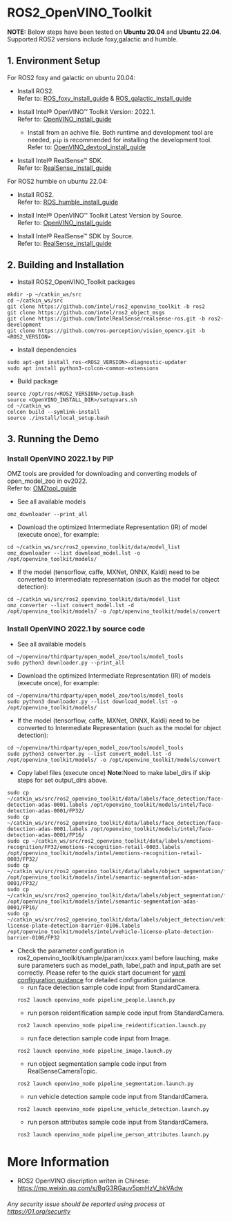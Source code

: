 # ROS2_OpenVINO_Toolkit

**NOTE:**
Below steps have been tested on **Ubuntu 20.04** and **Ubuntu 22.04**.
Supported ROS2 versions include foxy,galactic and humble.

## 1. Environment Setup
For ROS2 foxy and galactic on ubuntu 20.04:
  * Install ROS2.</br>
  Refer to: [ROS_foxy_install_guide](https://docs.ros.org/en/foxy/Installation/Ubuntu-Install-Debians.html) & [ROS_galactic_install_guide](https://docs.ros.org/en/galactic/Installation/Ubuntu-Install-Debians.html)

  * Install Intel® OpenVINO™ Toolkit Version: 2022.1.</br>
  Refer to: [OpenVINO_install_guide](https://docs.openvino.ai/2022.1/openvino_docs_install_guides_installing_openvino_linux.html)
    * Install from an achive file. Both runtime and development tool are needed, `pip` is recommended for installing the development tool.</br>
    Refer to: [OpenVINO_devtool_install_guide](https://www.intel.com/content/www/us/en/developer/tools/openvino-toolkit/download.html)

  * Install Intel® RealSense™ SDK.</br>
  Refer to: [RealSense_install_guide](https://github.com/IntelRealSense/librealsense/blob/master/doc/distribution_linux.md)

For ROS2 humble on ubuntu 22.04:
  * Install ROS2.</br>
  Refer to: [ROS_humble_install_guide](https://docs.ros.org/en/humble/Installation/Ubuntu-Install-Debians.html)

  * Install Intel® OpenVINO™ Toolkit Latest Version by Source.</br>
  Refer to: [OpenVINO_install_guide](https://github.com/openvinotoolkit/openvino/wiki/BuildingCode)

  * Install Intel®  RealSense™ SDK by Source.</br>
  Refer to: [RealSense_install_guide](https://github.com/IntelRealSense/librealsense/blob/master/doc/installation.md)

## 2. Building and Installation
* Install ROS2_OpenVINO_Toolkit packages
```
mkdir -p ~/catkin_ws/src
cd ~/catkin_ws/src
git clone https://github.com/intel/ros2_openvino_toolkit -b ros2
git clone https://github.com/intel/ros2_object_msgs
git clone https://github.com/IntelRealSense/realsense-ros.git -b ros2-development
git clone https://github.com/ros-perception/vision_opencv.git -b <ROS2_VERSION>
```
* Install dependencies
```
sudo apt-get install ros-<ROS2_VERSION>-diagnostic-updater
sudo apt install python3-colcon-common-extensions
```
* Build package
```
source /opt/ros/<ROS2_VERSION>/setup.bash 
source <OpenVINO_INSTALL_DIR>/setupvars.sh
cd ~/catkin_ws
colcon build --symlink-install
source ./install/local_setup.bash
```

## 3. Running the Demo
### Install OpenVINO 2022.1 by PIP
OMZ tools are provided for downloading and converting models of open_model_zoo in ov2022.</br>
Refer to: [OMZtool_guide](https://pypi.org/project/openvino-dev/)

* See all available models
```
omz_downloader --print_all
```

* Download the optimized Intermediate Representation (IR) of model (execute once), for example:
```
cd ~/catkin_ws/src/ros2_openvino_toolkit/data/model_list
omz_downloader --list download_model.lst -o /opt/openvino_toolkit/models/
```

* If the model (tensorflow, caffe, MXNet, ONNX, Kaldi) need to be converted to intermediate representation (such as the model for object detection):
```
cd ~/catkin_ws/src/ros2_openvino_toolkit/data/model_list
omz_converter --list convert_model.lst -d /opt/openvino_toolkit/models/ -o /opt/openvino_toolkit/models/convert
```
### Install OpenVINO 2022.1 by source code
* See all available models
```
cd ~/openvino/thirdparty/open_model_zoo/tools/model_tools
sudo python3 downloader.py --print_all
```

* Download the optimized Intermediate Representation (IR) of models (execute once), for example:
```
cd ~/openvino/thirdparty/open_model_zoo/tools/model_tools
sudo python3 downloader.py --list download_model.lst -o /opt/openvino_toolkit/models/
```

* If the model (tensorflow, caffe, MXNet, ONNX, Kaldi) need to be converted to Intermediate Representation (such as the model for object detection):
```
cd ~/openvino/thirdparty/open_model_zoo/tools/model_tools
sudo python3 converter.py --list convert_model.lst -d /opt/openvino_toolkit/models/ -o /opt/openvino_toolkit/models/convert
```

* Copy label files (execute once)
**Note**:Need to make label_dirs if skip steps for set output_dirs above.
```
sudo cp ~/catkin_ws/src/ros2_openvino_toolkit/data/labels/face_detection/face-detection-adas-0001.labels /opt/openvino_toolkit/models/intel/face-detection-adas-0001/FP32/
sudo cp ~/catkin_ws/src/ros2_openvino_toolkit/data/labels/face_detection/face-detection-adas-0001.labels /opt/openvino_toolkit/models/intel/face-detection-adas-0001/FP16/
sudo cp ~/catkin_ws/src/ros2_openvino_toolkit/data/labels/emotions-recognition/FP32/emotions-recognition-retail-0003.labels /opt/openvino_toolkit/models/intel/emotions-recognition-retail-0003/FP32/
sudo cp ~/catkin_ws/src/ros2_openvino_toolkit/data/labels/object_segmentation/frozen_inference_graph.labels /opt/openvino_toolkit/models/intel/semantic-segmentation-adas-0001/FP32/
sudo cp ~/catkin_ws/src/ros2_openvino_toolkit/data/labels/object_segmentation/frozen_inference_graph.labels /opt/openvino_toolkit/models/intel/semantic-segmentation-adas-0001/FP16/
sudo cp ~/catkin_ws/src/ros2_openvino_toolkit/data/labels/object_detection/vehicle-license-plate-detection-barrier-0106.labels /opt/openvino_toolkit/models/intel/vehicle-license-plate-detection-barrier-0106/FP32
```

* Check the parameter configuration in ros2_openvino_toolkit/sample/param/xxxx.yaml before lauching, make sure parameters such as model_path, label_path and input_path are set correctly. Please refer to the quick start document for [yaml configuration guidance](./yaml_configuration_guide.md) for detailed configuration guidance.
  * run face detection sample code input from StandardCamera.
  ```
  ros2 launch openvino_node pipeline_people.launch.py
  ```
  * run person reidentification sample code input from StandardCamera.
  ```
  ros2 launch openvino_node pipeline_reidentification.launch.py
  ```
  * run face detection sample code input from Image.
  ```
  ros2 launch openvino_node pipeline_image.launch.py
  ```
  * run object segmentation sample code input from RealSenseCameraTopic.
  ```
  ros2 launch openvino_node pipeline_segmentation.launch.py
  ```
  * run vehicle detection sample code input from StandardCamera.
  ```
  ros2 launch openvino_node pipeline_vehicle_detection.launch.py
  ```
  * run person attributes sample code input from StandardCamera.
  ```
  ros2 launch openvino_node pipeline_person_attributes.launch.py
  ```

# More Information
* ROS2 OpenVINO discription writen in Chinese: https://mp.weixin.qq.com/s/BgG3RGauv5pmHzV_hkVAdw

###### *Any security issue should be reported using process at https://01.org/security*

